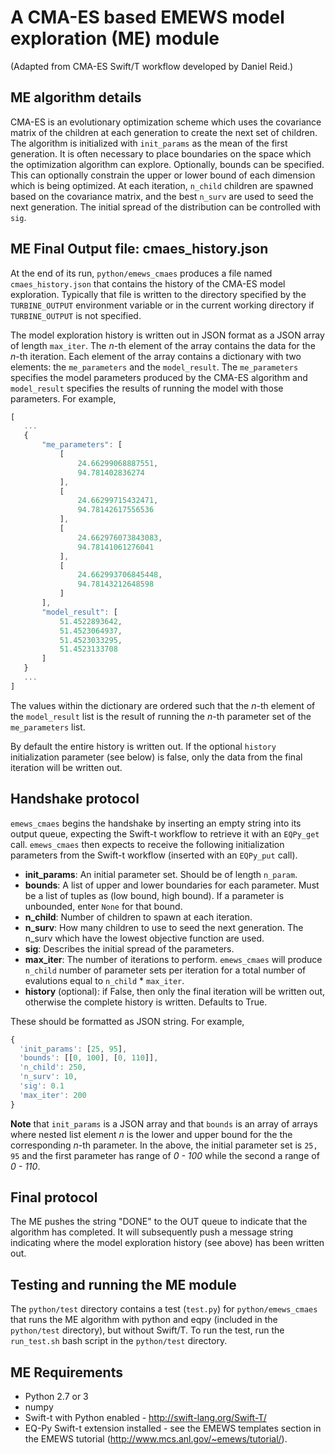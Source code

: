 # A CMA-ES based EMEWS model exploration (ME) module #

(Adapted from CMA-ES Swift/T workflow developed by Daniel Reid.)

## ME algorithm details ##

CMA-ES is an evolutionary optimization scheme which uses the covariance matrix of the children at each generation to create the next set of children.   The algorithm is initialized with `init_params` as the mean of the first generation.  It is often necessary to place boundaries on the space which the optimization algorithm can explore.  Optionally, bounds can be specified.  This can optionally constrain the upper or lower bound of each dimension which is being optimized. At each iteration, `n_child` children are spawned based on the covariance matrix, and the best `n_surv` are used to seed the next generation.  The initial spread of the distribution can be controlled with `sig`.

## ME Final Output file: cmaes_history.json

At the end of its run, `python/emews_cmaes` produces a file named `cmaes_history.json`
that contains the history of the CMA-ES model exploration. Typically that file
is written to the directory specified by the `TURBINE_OUTPUT` environment variable
or in the current working directory if `TURBINE_OUTPUT` is not specified.

The model exploration history is written out in JSON format as a JSON
array of length `max_iter`. The *n*-th element of the array contains the
data for the *n*-th iteration. Each element of the array contains a
dictionary with two elements: the `me_parameters` and the `model_result`.
The `me_parameters` specifies the model parameters produced by the CMA-ES
algorithm and `model_result` specifies the results of running the model
with those parameters. For example,

```javascript
[
   ...
   {
       "me_parameters": [
           [
               24.66299068887551,
               94.781402836274
           ],
           [
               24.66299715432471,
               94.78142617556536
           ],
           [
               24.662976073843083,
               94.78141061276041
           ],
           [
               24.662993706845448,
               94.78143212648598
           ]
       ],
       "model_result": [
           51.4522893642,
           51.4523064937,
           51.4523033295,
           51.4523133708
       ]
   }
   ...
]
```

The values within the dictionary are ordered such that the *n*-th element
of the `model_result` list is the result of running the *n*-th parameter set
of the `me_parameters` list.

By default the entire history is written out. If the optional `history` initialization
parameter (see below) is false, only the data from the final iteration will
be written out.

## Handshake protocol ##
`emews_cmaes` begins the handshake by inserting an empty string into its
output queue, expecting the Swift-t workflow to retrieve it with an
`EQPy_get` call. `emews_cmaes` then expects to receive the following
initialization parameters from the Swift-t workflow (inserted with an
`EQPy_put` call).

* **init_params**: An initial parameter set.  Should be of length `n_param`.
* **bounds**: A list of upper and lower boundaries for each parameter.  Must be a list of tuples as (low bound, high bound).  If a parameter is unbounded, enter `None` for that bound.
* **n_child**: Number of children to spawn at each iteration.
* **n_surv**: How many children to use to seed the next generation.  The n_surv which have the lowest objective function are used.
* **sig**: Describes the initial spread of the parameters.
* **max_iter**: The number of iterations to perform. `emews_cmaes` will produce
 `n_child` number of parameter sets per iteration for a total number of
 evalutions equal to `n_child` \* `max_iter`.
* **history** (optional): if False, then only the final iteration will be
written out, otherwise the complete history is written. Defaults to True.


These should be formatted as JSON string. For example,

```javascript
{
  'init_params': [25, 95],
  'bounds': [[0, 100], [0, 110]],
  'n_child': 250,
  'n_surv': 10,
  'sig': 0.1
  'max_iter': 200
}
```

**Note** that `init_params` is a JSON array and that `bounds` is an array of
arrays where nested list element *n* is the lower and upper bound for the
the corresponding *n*-th parameter. In the above, the initial parameter set is
`25, 95` and the first parameter has range of *0 - 100* while the second a
range of *0 - 110*.

## Final protocol ##
The ME pushes the string "DONE" to the OUT queue to indicate that the algorithm
has completed. It will subsequently push a message string indicating where the
model exploration history (see above) has been written out.


## Testing and running the ME module
The `python/test` directory contains a test (`test.py`) for `python/emews_cmaes` that runs
the ME algorithm with python and eqpy (included in the `python/test` directory), but
without Swift/T. To run the test, run the `run_test.sh` bash script in the
`python/test` directory.

## ME Requirements ##

* Python 2.7 or 3
* numpy
* Swift-t with Python enabled - http://swift-lang.org/Swift-T/
* EQ-Py Swift-t extension installed - see the EMEWS templates section in the
EMEWS tutorial (http://www.mcs.anl.gov/~emews/tutorial/).
